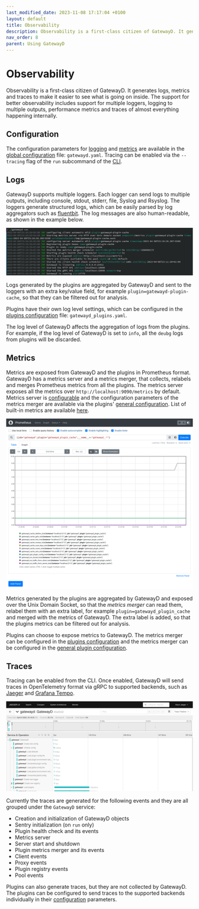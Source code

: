 ```yaml
---
last_modified_date: 2023-11-08 17:17:04 +0100
layout: default
title: Observability
description: Observability is a first-class citizen of GatewayD. It generates logs, metrics and traces to make it easier to see what is going on inside.
nav_order: 8
parent: Using GatewayD
---
```


# Observability

Observability is a first-class citizen of GatewayD. It generates logs, metrics and traces to make it easier to see what is going on inside. The support for better observability includes support for multiple loggers, logging to multiple outputs, performance metrics and traces of almost everything happening internally.

## Configuration

The configuration parameters for [logging](/using-gatewayd/global-configuration/loggers) and [metrics](/using-gatewayd/global-configuration/metrics) are available in the [global configuration](/using-gatewayd/configuration) file: `gatewayd.yaml`. Tracing can be enabled via the `--tracing` flag of the `run` subcommand of the [CLI](/using-gatewayd/CLI).

## Logs

GatewayD supports multiple loggers. Each logger can send logs to multiple outputs, including console, stdout, stderr, file, Syslog and Rsyslog. The loggers generate structured logs, which can be easily parsed by log aggregators such as [fluentbit](https://fluentbit.io/). The log messages are also human-readable, as shown in the example below.

![Logs in console](/assets/console-log.png)

Logs generated by the plugins are aggregated by GatewayD and sent to the loggers with an extra key/value field, for example `plugin=gatewayd-plugin-cache`, so that they can be filtered out for analysis.

Plugins have their own log level settings, which can be configured in the [plugins configuration](/using-gatewayd/plugins-configuration/plugins-configuration) file: `gatewayd_plugins.yaml`.

The log level of GatewayD affects the aggregation of logs from the plugins. For example, if the log level of GatewayD is set to `info`, all the `deubg` logs from plugins will be discarded.

## Metrics

Metrics are exposed from GatewayD and the plugins in Prometheus format. GatewayD has a metrics server and a metrics merger, that collects, relabels and merges Prometheus metrics from all the plugins. The metrics server exposes all the metrics over `http://localhost:9090/metrics` by default. Metrics server is [configurable](/using-gatewayd/global-configuration/metrics#configuration-parameters) and the configuration parameters of the metrics merger are available via the plugins' [general configuration](/using-gatewayd/plugins-configuration/general-configurations). List of built-in metrics are available [here](/using-gatewayd/global-configuration/metrics#built-in-metrics).

![Metrics](/assets/prometheus.png)

Metrics generated by the plugins are aggregated by GatewayD and exposed over the Unix Domain Socket, so that the *metrics merger* can read them, relabel them with an extra label, for example `plugin=gatewayd_plugin_cache` and merged with the metrics of GatewayD. The extra label is added, so that the plugins metrics can be filtered out for analysis.

Plugins can choose to expose metrics to GatewayD. The metrics merger can be configured in the [plugins configuration](/using-gatewayd/plugins-configuration/plugins-configuration) and the metrics merger can be configured in the [general plugin configuration](/using-gatewayd/plugins-configuration/general-configurations).

## Traces

Tracing can be enabled from the CLI. Once enabled, GatewayD will send traces in OpenTelemetry format via gRPC to supported backends, such as [Jaeger](https://www.jaegertracing.io/) and [Grafana Tempo](https://grafana.com/oss/tempo/).

![Traces](/assets/jaeger.png)

Currently the traces are generated for the following events and they are all grouped under the `GatewayD` service:

* Creation and initialization of GatewayD objects
* Sentry initialization (on `run` only)
* Plugin health check and its events
* Metrics server
* Server start and shutdown
* Plugin metrics merger and its events
* Client events
* Proxy events
* Plugin registry events
* Pool events

Plugins can also generate traces, but they are not collected by GatewayD. The plugins can be configured to send traces to the supported backends individually in their [configuration](/using-gatewayd/plugins-configuration/plugins-configuration) parameters.
